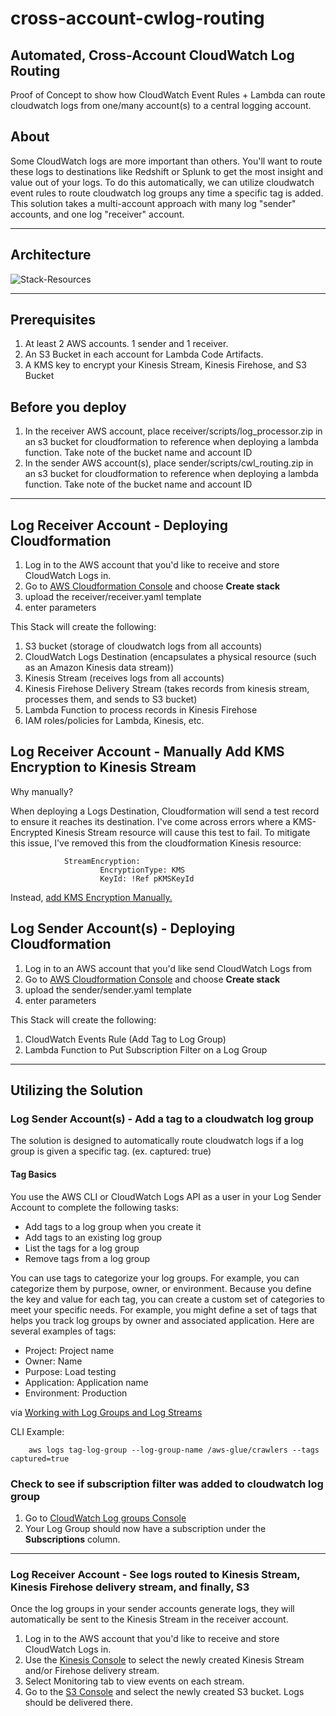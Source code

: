 # cross-account-cwlog-routing

## Automated, Cross-Account CloudWatch Log Routing

Proof of Concept to show how CloudWatch Event Rules + Lambda can route cloudwatch logs from one/many account(s) to a central logging account.

## About

Some CloudWatch logs are more important than others.  You'll want to route these logs to destinations like Redshift or Splunk to get the most insight and value out of your logs.  To do this automatically, we can utilize cloudwatch event rules to route cloudwatch log groups any time a specific tag is added.  This solution takes a multi-account approach with many log "sender" accounts, and one log "receiver" account.

----

## Architecture

![Stack-Resources](architecture/cwl_routing.png)

----

## Prerequisites

1. At least 2 AWS accounts. 1 sender and 1 receiver.
2. An S3 Bucket in each account for Lambda Code Artifacts.
3. A KMS key to encrypt your Kinesis Stream, Kinesis Firehose, and S3 Bucket

## Before you deploy

1. In the receiver AWS account, place receiver/scripts/log_processor.zip in an s3 bucket for cloudformation to reference when deploying a lambda function. Take note of the bucket name and account ID
2. In the sender AWS account(s), place sender/scripts/cwl_routing.zip in an s3 bucket for cloudformation to reference when deploying a lambda function. Take note of the bucket name and account ID

----

## Log Receiver Account - Deploying Cloudformation

1. Log in to the AWS account that you'd like to receive and store CloudWatch Logs in.
2. Go to [AWS Cloudformation Console](https://console.aws.amazon.com/cloudformation/) and choose **Create stack**
3. upload the receiver/receiver.yaml template
4. enter parameters

This Stack will create the following:

1. S3 bucket (storage of cloudwatch logs from all accounts)
2. CloudWatch Logs Destination (encapsulates a physical resource (such as an Amazon Kinesis data stream))
3. Kinesis Stream (receives logs from all accounts)
4. Kinesis Firehose Delivery Stream (takes records from kinesis stream, processes them, and sends to S3 bucket)
5. Lambda Function to process records in Kinesis Firehose
6. IAM roles/policies for Lambda, Kinesis, etc.

## Log Receiver Account - Manually Add KMS Encryption to Kinesis Stream

Why manually?

When deploying a Logs Destination, Cloudformation will send a test record to ensure it reaches its destination.  I've come across errors where a KMS-Encrypted Kinesis Stream resource will cause this test to fail. To mitigate this issue, I've removed this from the cloudformation Kinesis resource:

                StreamEncryption:
                        EncryptionType: KMS
                        KeyId: !Ref pKMSKeyId

Instead, [add KMS Encryption Manually.](https://docs.aws.amazon.com/streams/latest/dev/getting-started-with-sse.html)

## Log Sender Account(s) - Deploying Cloudformation

1. Log in to an AWS account that you'd like send CloudWatch Logs from
2. Go to [AWS Cloudformation Console](https://console.aws.amazon.com/cloudformation/) and choose **Create stack**
3. upload the sender/sender.yaml template
4. enter parameters

This Stack will create the following:

1. CloudWatch Events Rule (Add Tag to Log Group)
2. Lambda Function to Put Subscription Filter on a Log Group

----

## Utilizing the Solution

### Log Sender Account(s) - Add a tag to a cloudwatch log group

The solution is designed to automatically route cloudwatch logs if a log group is given a specific tag. (ex. captured: true)

#### Tag Basics

You use the AWS CLI or CloudWatch Logs API as a user in your Log Sender Account to complete the following tasks:

- Add tags to a log group when you create it
- Add tags to an existing log group
- List the tags for a log group
- Remove tags from a log group

You can use tags to categorize your log groups. For example, you can categorize them by purpose, owner, or environment. Because you define the key and value for each tag, you can create a custom set of categories to meet your specific needs. For example, you might define a set of tags that helps you track log groups by owner and associated application. Here are several examples of tags:

- Project: Project name
- Owner: Name
- Purpose: Load testing
- Application: Application name
- Environment: Production

via [Working with Log Groups and Log Streams](https://docs.aws.amazon.com/AmazonCloudWatch/latest/logs/Working-with-log-groups-and-streams.html#log-group-tagging)

CLI Example:

        aws logs tag-log-group --log-group-name /aws-glue/crawlers --tags captured=true

### Check to see if subscription filter was added to cloudwatch log group

1. Go to [CloudWatch Log groups Console](https://console.aws.amazon.com/cloudwatch/home#logs:)
2. Your Log Group should now have a subscription under the **Subscriptions** column.

----

### Log Receiver Account - See logs routed to Kinesis Stream, Kinesis Firehose delivery stream, and finally, S3

Once the log groups in your sender accounts generate logs, they will automatically be sent to the Kinesis Stream in the receiver account.

1. Log in to the AWS account that you'd like to receive and store CloudWatch Logs in.
2. Use the [Kinesis Console](https://console.aws.amazon.com/kinesis/home) to select the newly created Kinesis Stream and/or Firehose delivery stream.
3. Select Monitoring tab to view events on each stream.
4. Go to the [S3 Console](https://s3.console.aws.amazon.com/s3/home) and select the newly created S3 bucket. Logs should be delivered there.
